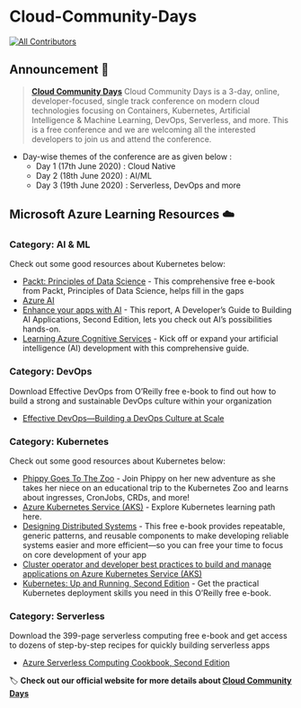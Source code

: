 # Cloud-Community-Days
<!-- ALL-CONTRIBUTORS-BADGE:START - Do not remove or modify this section -->

[![All Contributors](https://img.shields.io/badge/all_contributors-2-orange.svg?style=flat-square)](#contributors-)

<!-- ALL-CONTRIBUTORS-BADGE:END -->

## Announcement 📢

> **[Cloud Community Days](https://ccdays.konfhub.com/)** Cloud Community Days is a 3-day, online, developer-focused, single track conference on modern cloud technologies focusing on Containers, Kubernetes, Artificial Intelligence & Machine Learning, DevOps, Serverless, and more. This is a free conference and we are welcoming all the interested developers to join us and attend the conference.

* Day-wise themes of the conference are as given below :
  * Day 1 (17th June 2020) : Cloud Native
  * Day 2 (18th June 2020) : AI/ML
  * Day 3 (19th June 2020) : Serverless, DevOps and more

## Microsoft Azure Learning Resources ☁️

### Category: AI & ML
Check out some good resources about Kubernetes below:
- [Packt: Principles of Data Science](https://azure.microsoft.com/en-us/resources/principles-of-data-science/?wt.mc_id=AID3011244_QSG_EML_428992) - This comprehensive free e-book from Packt, Principles of Data Science, helps fill in the gaps
- [Azure AI](https://azure.microsoft.com/en-us/overview/ai-platform/?wt.mc_id=AID3011244_QSG_EML_428991)
- [Enhance your apps with AI](https://azure.microsoft.com/en-us/resources/create-your-first-intelligent-bot-with-microsoft-ai/?wt.mc_id=AID3011244_QSG_EML_428993) - This report, A Developer’s Guide to Building AI Applications, Second Edition, lets you check out AI’s possibilities hands-on.
- [Learning Azure Cognitive Services](https://azure.microsoft.com/en-us/resources/learning-azure-cognitive-services/?wt.mc_id=AID3011244_QSG_EML_428994) - Kick off or expand your artificial intelligence (AI) development with this comprehensive guide.

### Category: DevOps
Download Effective DevOps from O’Reilly free e-book to find out how to build a strong and sustainable DevOps culture within your organization

- [Effective DevOps—Building a DevOps Culture at Scale](https://azure.microsoft.com/en-us/resources/effective-devops/?wt.mc_id=AID3011244_QSG_EML_428995) 

### Category: Kubernetes
Check out some good resources about Kubernetes below:
- [Phippy Goes To The Zoo](https://azure.microsoft.com/en-us/resources/phippy-goes-to-the-zoo/en-us/?wt.mc_id=AID3011244_QSG_EML_428988) - Join Phippy on her new adventure as she takes her niece on an educational trip to the Kubernetes Zoo and learns about ingresses, CronJobs, CRDs, and more!
- [Azure Kubernetes Service (AKS)](https://azure.microsoft.com/en-us/services/kubernetes-service/?wt.mc_id=AID3011244_QSG_EML_428985) - Explore Kubernetes learning path here. 
- [Designing Distributed Systems](https://azure.microsoft.com/en-us/resources/designing-distributed-systems/?wt.mc_id=AID3011244_QSG_EML_428986) - This free e-book provides repeatable, generic patterns, and reusable components to make developing reliable systems easier and more efficient—so you can free your time to focus on core development of your app
- [Cluster operator and developer best practices to build and manage applications on Azure Kubernetes Service (AKS)](https://docs.microsoft.com/en-us/azure/aks/best-practices?wt.mc_id=AID3011244_QSG_EML_428987)
- [Kubernetes: Up and Running, Second Edition](https://azure.microsoft.com/en-us/resources/kubernetes-up-and-running/?wt.mc_id=AID3011244_QSG_EML_428989) - Get the practical Kubernetes deployment skills you need in this O’Reilly free e-book.

### Category: Serverless
Download the 399-page serverless computing free e-book and get access to dozens of step-by-step recipes for quickly building serverless apps
- [Azure Serverless Computing Cookbook, Second Edition](https://azure.microsoft.com/en-us/resources/azure-serverless-computing-cookbook/?wt.mc_id=AID3011244_QSG_EML_428990)

🏷️ **Check out our official website for more details about [Cloud Community Days](https://ccdays.konfhub.com/)**
